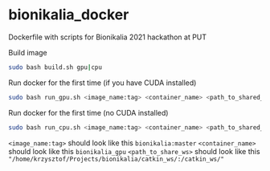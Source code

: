 # bionikalia_docker
Dockerfile with scripts for Bionikalia 2021 hackathon at PUT

Build image
```bash
sudo bash build.sh gpu|cpu
```

Run docker for the first time (if you have CUDA installed)
```bash
sudo bash run_gpu.sh <image_name:tag> <container_name> <path_to_shared_ws> 
```

Run docker for the first time (no CUDA installed)
```bash
sudo bash run_cpu.sh <image_name:tag> <container_name> <path_to_shared_ws> 
```

`<image_name:tag>` should look like this `bionikalia:master`
`<container_name>` should look like this `bionikalia_gpu`
`<path_to_share_ws>` should look like this `"/home/krzysztof/Projects/bionikalia/catkin_ws/:/catkin_ws/"`


